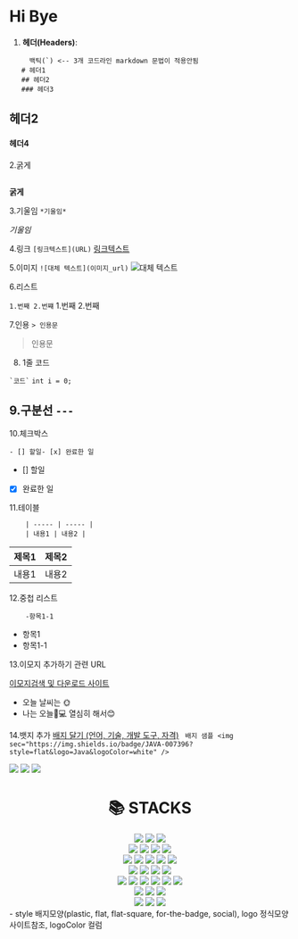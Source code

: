 # Hi Bye
1. **헤더(Headers)**:
 ```
      백틱(`) <-- 3개 코드라인 markdown 문법이 적용안됨
    # 헤더1
    ## 헤더2
    ### 헤더3
```
## 헤더2
#### 헤더4

2.굵게
``` ** <2개 열고 닫으면 **
```
**굵게**

3.기울임
``` *기울임* ```

*기울임*

4.링크
```[링크텍스트](URL)```
[링크텍스트](URL)

5.이미지
```![대체 텍스트](이미지_url)```
![대체 텍스트](이미지_url)

6.리스트

```1.번째 2.번쨰```
  1.번째
  2.번째

7.인용
``` > 인용문 ```
> 인용문

8. 1줄 코드

``` `코드` ```
` int i = 0; `

9.구분선
```---```
---

10.체크박스

```- [] 할일- [x] 완료한 일 ```

- [] 할일
- [x] 완료한 일

11.테이블
``` | 제목1 | 제목2 |
    | ----- | ----- |
    | 내용1 | 내용2 |
```
  | 제목1 | 제목2 |
  | ----- | ----- |
  | 내용1 | 내용2 |
  
12.중첩 리스트
``` -항목1
    -항목1-1
```

- 항목1
- 항목1-1

13.이모지 추가하기 관련 URL

[이모지검색 및 다운로드 사이트](https://emojipedia.org/)
- 오늘 날씨는 🌞
- 나는 오늘🐼💻 열심히 해서😊

14.뱃지 추가
[배지 달기 (언어, 기술, 개발 도구, 자격)](https://simpleicons.org)
``` 배지 샘플 <img sec="https://img.shields.io/badge/JAVA-007396?style=flat&logo=Java&logoColor=white" />```

<img src="https://img.shields.io/badge/Java-007396?style=flat&logo=OpenJDK&logoColor=white"/>
<img src="https://img.shields.io/badge/javascript-F7DF1E?style=flat&logo=javascript&logoColor=white"/>
<img src="https://img.shields.io/badge/strava-FC4C02?style=flat&logo=strava&logoColor=white"/>
<div align=center><h1>📚 STACKS</h1></div>

<div align=center> 
  <img src="https://img.shields.io/badge/java-007396?style=for-the-badge&logo=java&logoColor=white"> 
  <img src="https://img.shields.io/badge/c++-00599C?style=for-the-badge&logo=c%2B%2B&logoColor=white">
  <img src="https://img.shields.io/badge/python-3776AB?style=for-the-badge&logo=python&logoColor=white"> 
  <br>
  
  <img src="https://img.shields.io/badge/html5-E34F26?style=for-the-badge&logo=html5&logoColor=white"> 
  <img src="https://img.shields.io/badge/css-1572B6?style=for-the-badge&logo=css3&logoColor=white"> 
  <img src="https://img.shields.io/badge/javascript-F7DF1E?style=for-the-badge&logo=javascript&logoColor=black"> 
  <img src="https://img.shields.io/badge/jquery-0769AD?style=for-the-badge&logo=jquery&logoColor=white">
  <br>
  
  <img src="https://img.shields.io/badge/oracle-F80000?style=for-the-badge&logo=oracle&logoColor=white"> 
  <img src="https://img.shields.io/badge/mysql-4479A1?style=for-the-badge&logo=mysql&logoColor=white"> 
  <img src="https://img.shields.io/badge/mariaDB-003545?style=for-the-badge&logo=mariaDB&logoColor=white"> 
  <img src="https://img.shields.io/badge/mongoDB-47A248?style=for-the-badge&logo=MongoDB&logoColor=white">
  <img src="https://img.shields.io/badge/firebase-FFCA28?style=for-the-badge&logo=firebase&logoColor=white">
  <br>
  
  <img src="https://img.shields.io/badge/react-61DAFB?style=for-the-badge&logo=react&logoColor=black"> 
  <img src="https://img.shields.io/badge/vue.js-4FC08D?style=for-the-badge&logo=vue.js&logoColor=white"> 
  <img src="https://img.shields.io/badge/angular.js-DD0031?style=for-the-badge&logo=angularjs&logoColor=white">
  <img src="https://img.shields.io/badge/node.js-339933?style=for-the-badge&logo=Node.js&logoColor=white">
  <br>
  
  <img src="https://img.shields.io/badge/spring-6DB33F?style=for-the-badge&logo=spring&logoColor=white"> 
  <img src="https://img.shields.io/badge/express-000000?style=for-the-badge&logo=express&logoColor=white">
  <img src="https://img.shields.io/badge/django-092E20?style=for-the-badge&logo=django&logoColor=white">
  <img src="https://img.shields.io/badge/flask-000000?style=for-the-badge&logo=flask&logoColor=white">
  <img src="https://img.shields.io/badge/flutter-02569B?style=for-the-badge&logo=flutter&logoColor=white">
  
  <img src="https://img.shields.io/badge/bootstrap-7952B3?style=for-the-badge&logo=bootstrap&logoColor=white">
  <br>

  <img src="https://img.shields.io/badge/linux-FCC624?style=for-the-badge&logo=linux&logoColor=black"> 
  <img src="https://img.shields.io/badge/amazonaws-232F3E?style=for-the-badge&logo=amazonaws&logoColor=white"> 
  <img src="https://img.shields.io/badge/apache tomcat-F8DC75?style=for-the-badge&logo=apachetomcat&logoColor=white">
  <br>
  
  <img src="https://img.shields.io/badge/github-181717?style=for-the-badge&logo=github&logoColor=white">
  <img src="https://img.shields.io/badge/git-F05032?style=for-the-badge&logo=git&logoColor=white">
  <img src="https://img.shields.io/badge/fontawesome-339AF0?style=for-the-badge&logo=fontawesome&logoColor=white">
  <br>
</div>
- style 배지모양(plastic, flat, flat-square, for-the-badge, social), logo 정식모양 사이트참조, logoColor 컬럼
